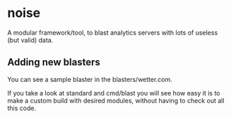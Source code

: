 # noise

A modular framework/tool, to blast analytics servers with lots of useless (but valid) data.

## Adding new blasters

You can see a sample blaster in the blasters/wetter.com.

If you take a look at standard and cmd/blast you will see how easy it is to make a custom build with desired modules, without having to check out all this code.